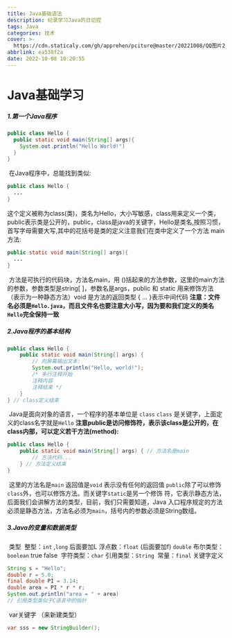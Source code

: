 ```yaml
---
title: Java基础语法
description: 纪录学习Java的日记捏
tags: Java
categories: 技术
cover: >-
  https://cdn.staticaly.com/gh/apprehen/pciture@master/20221008/QQ图片20221008102211.3y1xw14ujoo0.webp
abbrlink: ea538f2a
date: 2022-10-08 10:20:55
---
```


#               Java基础学习

##### 1.第一个Java程序

```java
public class Hello {
  public static void main(String[] args){
    System.out.println("Hello World!")
  }
}
```

​	在Java程序中，总能找到类似:

```java
public class Hello {
  ...
}
```

​	这个定义被称为class(类)，类名为Hello，大小写敏感，class用来定义一个类，public表示类是公开的，public，class是java的关键字，Hello是类名,按照习惯，首写字母需要大写,其中的花括号是类的定义
​	注意我们在类中定义了一个方法 main方法:

```java
public static void main(String[] args){
  ...
}
```

​	方法是可执行的代码块，方法名main，用 ()括起来的方法参数，这里的main方法的参数，参数类型是string[ ]，参数名是args，public 和 static 用来修饰方法 （表示为一种静态方法）void 是方法的返回类型 { ... }表示中间代码
​	**注意：文件名必须是`Hello.java`，而且文件名也要注意大小写，因为要和我们定义的类名`Hello`完全保持一致**

##### 2.Java程序的基本结构

```java
public class Hello {
    public static void main(String[] args) {
        // 向屏幕输出文本:
        System.out.println("Hello, world!");
        /* 多行注释开始
        注释内容
        注释结束 */
    }
} // class定义结束
```

​	Java是面向对象的语言，一个程序的基本单位是 `class`  `class` 是关键字，上面定义的class名字就是`Hello` 
​	**注意public是访问修饰符，表示该class是公开的，在class内部，可以定义若干方法(method):** 

```java
public class Hello {
    public static void main(String[] args) { // 方法名是main
        // 方法代码...
    } // 方法定义结束
}
```

​	这里的方法名是`main` 返回值是`void` 表示没有任何的返回值
​	`public`除了可以修饰`class`外，也可以修饰方法。而关键字`static`是另一个修饰	符，它表示静态方法，后面我们会讲解方法的类型，目前，我们只需要知道，Java	入口程序规定的方法必须是静态方法，方法名必须为`main`，括号内的参数必须是String数组。

##### 3.Java的变量和数据类型

​	类型
​		整型：`int` ,`long` 后面要加L
​		浮点数：`float` (后面要加f) `double` 
​		布尔类型：`boolean`  true  false
​		字符类型：`char` 
​		引用类型：`String` 
​		常量：`final` 关键字定义

```java
String s = "Hello";
double r = 5.0;
final double PI = 3.14;
double area = PI * r * r;
System.out.println("area = " + area)
// 引用类型类似于C语言中的指针
```

​		var关键字 （来新建类型）

```java
var sss = new StringBuilder();
```

